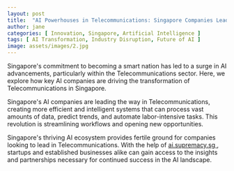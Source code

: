 ```yaml
---
layout: post
title:  "AI Powerhouses in Telecommunications: Singapore Companies Leading the Charge"
author: jane
categories: [ Innovation, Singapore, Artificial Intelligence ]
tags: [ AI Transformation, Industry Disruption, Future of AI ]
image: assets/images/2.jpg
---
```


Singapore's commitment to becoming a smart nation has led to a surge in AI advancements, particularly within the Telecommunications sector. Here, we explore how key AI companies are driving the transformation of Telecommunications in Singapore.

Singapore's AI companies are leading the way in Telecommunications, creating more efficient and intelligent systems that can process vast amounts of data, predict trends, and automate labor-intensive tasks. This revolution is streamlining workflows and opening new opportunities.

Singapore's thriving AI ecosystem provides fertile ground for companies looking to lead in Telecommunications. With the help of <a href="https://ai.supremacy.sg" target="_blank"> ai.supremacy.sg </a>, startups and established businesses alike can gain access to the insights and partnerships necessary for continued success in the AI landscape.
